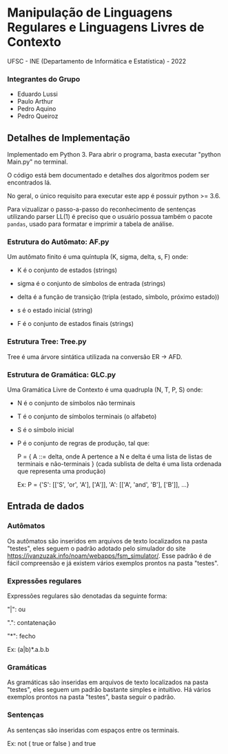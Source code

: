 # Manipulação de Linguagens Regulares e Linguagens Livres de Contexto

UFSC - INE (Departamento de Informática e Estatística) - 2022

### Integrantes do Grupo
  * Eduardo Lussi
  * Paulo Arthur
  * Pedro Aquino
  * Pedro Queiroz

## Detalhes de Implementação

Implementado em Python 3. Para abrir o programa, basta executar "python Main.py" no terminal.

O código está bem documentado e detalhes dos algoritmos podem ser encontrados lá.

No geral, o único requisito para executar este app é possuir python >= 3.6.

Para vizualizar o passo-a-passo do reconhecimento de sentenças utilizando parser LL(1) é preciso que o usuário possua também o pacote `pandas`, usado para formatar e imprimir a tabela de análise.

### Estrutura do Autômato: AF.py

Um autômato finito é uma quíntupla (K, sigma, delta, s, F) onde:

  - K é o conjunto de estados (strings)

  - sigma é o conjunto de símbolos de entrada (strings)

  - delta é a função de transição (tripla (estado, símbolo, próximo estado))

  - s é o estado inicial (string)

  - F é o conjunto de estados finais (strings)

### Estrutura Tree: Tree.py

Tree é uma árvore sintática utilizada na conversão ER -> AFD.

### Estrutura de Gramática: GLC.py

Uma Gramática Livre de Contexto é uma quadrupla (N, T, P, S) onde:

  - N é o conjunto de símbolos não terminais
  
  - T é o conjunto de símbolos terminais (o alfabeto)
  
  - S é o símbolo inicial
  
  - P é o conjunto de regras de produção, tal que:
    
    P = { A ::= delta, onde A pertence a N e delta é uma lista de listas de terminais e não-terminais } (cada sublista de delta é uma lista ordenada que representa uma produção)
    
    Ex: P = {'S': [['S', 'or', 'A'], ['A']], 'A': [['A', 'and', 'B'], ['B']], ...}

## Entrada de dados

### Autômatos

Os autômatos são inseridos em arquivos de texto localizados na pasta "testes", eles seguem o padrão adotado pelo simulador do site <https://ivanzuzak.info/noam/webapps/fsm_simulator/>. Esse padrão é de fácil compreensão e já existem vários exemplos prontos na pasta "testes".

### Expressões regulares

Expressões regulares são denotadas da seguinte forma:

"|": ou
 
".": contatenação
 
"*": fecho

Ex: (a|b)*.a.b.b

### Gramáticas

As gramáticas são inseridas em arquivos de texto localizados na pasta "testes", eles seguem um padrão bastante simples e intuitivo. Há vários exemplos prontos na pasta "testes", basta seguir o padrão.

### Sentenças

As sentenças são inseridas com espaços entre os terminais.

Ex: not ( true or false ) and true
